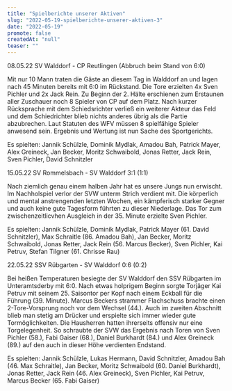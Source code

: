 ```yaml
---
title: "Spielberichte unserer Aktiven"
slug: "2022-05-19-spielberichte-unserer-aktiven-3"
date: "2022-05-19"
promote: false
createdAt: "null"
teaser: ""
---
```

08.05.22 SV Walddorf - CP Reutlingen (Abbruch beim Stand von 6:0)


Mit nur 10 Mann traten die Gäste an diesem Tag in Walddorf an und lagen nach 45 Minuten bereits mit 6:0 im Rückstand. Die Tore erzielten 4x Sven Pichler und 2x Jack Rein. Zu Beginn der 2. Hälte erschienen zum Erstaunen aller Zuschauer noch 8 Spieler von CP auf dem Platz. Nach kurzer Rücksprache mit dem Schiedsrichter verließ ein weiterer Akteur das Feld und dem Schiedrichter blieb nichts anderes übrig als die Partie abzubrechen. Laut Statuten des WFV müssen 8 spielfähige Spieler anwesend sein. Ergebnis und Wertung ist nun Sache des Sportgerichts.


Es spielten: Jannik Schülzle, Dominik Mydlak, Amadou Bah, Patrick Mayer, Alex Greineck, Jan Becker, Moritz Schwaibold, Jonas Retter, Jack Rein, Sven Pichler, David Schnitzler



15.05.22 SV Rommelsbach - SV Walddorf 3:1 (1:1)


Nach ziemlich genau einem halben Jahr hat es unsere Jungs nun erwischt. Im Nachholspiel verlor der SVW unterm Strich verdient mit. Die körperlich und mental anstrengenden letzten Wochen, ein kämpferisch starker Gegner und auch keine gute Tagesform führten zu dieser Niederlage. Das Tor zum zwischenzeitlicvhen Ausgleich in der 35. Minute erzielte Sven Pichler.


Es spielten: Jannik Schülzle, Dominik Mydlak, Patrick Mayer (61. David Schnitzler), Max Schraitle (86. Amadou Bah), Jan Becker, Moritz Schwaibold, Jonas Retter, Jack Rein (56. Marcus Becker), Sven Pichler, Kai Petruv, Stefan Tilgner (61. Chrisse Rau)



22.05.22 SSV Rübgarten - SV Walddorf 0:6 (0:2)


Bei heißen Temperaturen besiegte der SV Walddorf den SSV Rübgarten im Unteramtsderby mit 6:0. Nach etwas holprigem Beginn sorgte Torjäger Kai Petruv mit seinem 25. Saisontor per Kopf nach einem Eckball für die Führung (39. Minute). Marcus Beckers strammer Flachschuss brachte einen 2-Tore-Vorsprung noch vor dem Wechsel (44.). Auch im zweiten Abschnitt blieb man stetig am Drücker und erspielte sich immer wieder gute Tormöglichkeiten. Die Hausherren hatten ihrerseits offensiv nur eine Torgelegenheit. So schraubte der SVW das Ergebnis nach Toren von Sven Pichler (58.), Fabi Gaiser (68.), Daniel Burkhardt (84.) und Alex Greineck (89.) auf den auch in dieser Höhe verdienten Endstand.


Es spielten: Jannik Schülzle, Lukas Hermann, David Schnitzler, Amadou Bah (46. Max Schraitle), Jan Becker, Moritz Schwaibold (60. Daniel Burkhardt), Jonas Retter, Jack Rein (46. Alex Greineck), Sven Pichler, Kai Petruv, Marcus Becker (65. Fabi Gaiser)
